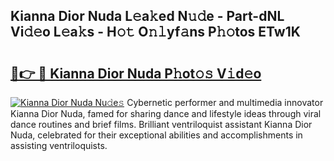 ## Kianna Dior Nuda L𝚎a𝚔ed N𝚞𝚍e - Part-dNL Vi𝚍𝚎o L𝚎a𝚔s - H𝚘𝚝 O𝚗𝚕yf𝚊ns P𝚑𝚘tos ETw1K

# <h2><a href="http://kf4fr4f.oniu.top/?m=Kianna+Dior+Nuda">🔗👉 🔴 Kianna Dior Nuda P𝚑ot𝚘𝚜 V𝚒d𝚎o</a></h2>

[![Kianna Dior Nuda Nu𝚍e𝚜](https://i.imgur.com/0qMVB7G.gif)](http://kf4fr4f.oniu.top/?m=Kianna+Dior+Nuda)
Cybernetic performer and multimedia innovator Kianna Dior Nuda, famed for sharing dance and lifestyle ideas through viral dance routines and brief films. Brilliant ventriloquist assistant Kianna Dior Nuda, celebrated for their exceptional abilities and accomplishments in assisting ventriloquists.  
